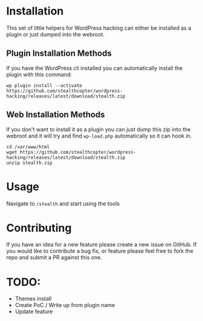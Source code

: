 # Installation

This set of little helpers for WordPress hacking can either be installed as a plugin or just dumped into the webroot.

## Plugin Installation Methods

If you have the WordPress cli installed you can automatically install the plugin with this command:

```
wp plugin install --activate https://github.com/stealthcopter/wordpress-hacking/releases/latest/download/stealth.zip
```

## Web Installation Methods

If you don't want to install it as a plugin you can just dump this zip into the webroot and it will try and find `wp-load.php` automatically so it can hook in.

```
cd /var/www/html
wget https://github.com/stealthcopter/wordpress-hacking/releases/latest/download/stealth.zip
unzip stealth.zip
```

# Usage

Navigate to `/stealth` and start using the tools

# Contributing

If you have an idea for a new feature please create a new issue on GitHub. If you would like to contribute a bug fix, or feature please feel free to fork the repo and submit a PR against this one.

# TODO:
- Themes install
- Create PoC / Write up from plugin name
- Update feature
